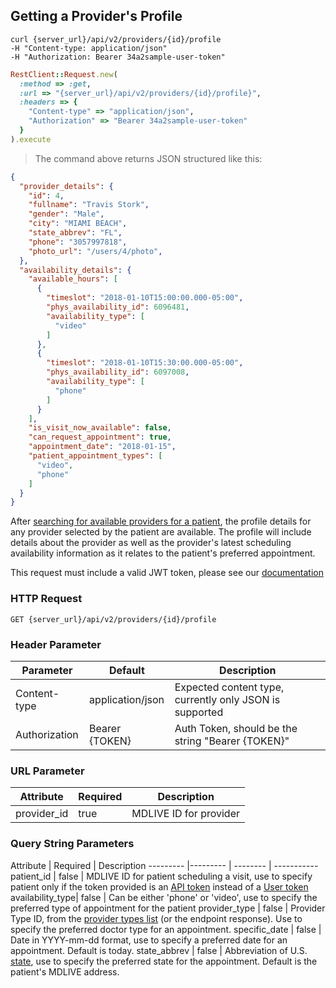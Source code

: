 ## Getting a Provider's Profile

```shell
curl {server_url}/api/v2/providers/{id}/profile
-H "Content-type: application/json"
-H "Authorization: Bearer 34a2sample-user-token"
```

```ruby
RestClient::Request.new(
  :method => :get,
  :url => "{server_url}/api/v2/providers/{id}/profile}",
  :headers => {
    "Content-type" => "application/json",
    "Authorization" => "Bearer 34a2sample-user-token"
  }
).execute
```

> The command above returns JSON structured like this:

```json
{
  "provider_details": {
    "id": 4,
    "fullname": "Travis Stork",
    "gender": "Male",
    "city": "MIAMI BEACH",
    "state_abbrev": "FL",
    "phone": "3057997818",
    "photo_url": "/users/4/photo",
  },
  "availability_details": {
    "available_hours": [
      {
        "timeslot": "2018-01-10T15:00:00.000-05:00",
        "phys_availability_id": 6096481,
        "availability_type": [
          "video"
        ]
      },
      {
        "timeslot": "2018-01-10T15:30:00.000-05:00",
        "phys_availability_id": 6097008,
        "availability_type": [
          "phone"
        ]
      }
    ],
    "is_visit_now_available": false,
    "can_request_appointment": true,
    "appointment_date": "2018-01-15",
    "patient_appointment_types": [
      "video",
      "phone"
    ]
  }
}
```

After [searching for available providers for a patient](#searching-for-providers), the profile details for any provider
selected by the patient are available. The profile will include details about the provider as well as the provider's latest
scheduling availability information as it relates to the patient's preferred appointment.

This request must include a valid JWT token, please see our [documentation](#api-tokens)

### HTTP Request

`GET {server_url}/api/v2/providers/{id}/profile`

### Header Parameter

Parameter     | Default          | Description
---------     | -------          | -------
Content-type  | application/json | Expected content type, currently only JSON is supported
Authorization | Bearer {TOKEN}   | Auth Token, should be the string "Bearer {TOKEN}"

### URL Parameter
Attribute | Required | Description
--------- | ------- | -----------
provider_id | true| MDLIVE ID for provider

### Query String Parameters

Attribute     | Required  | Description
---------     |---------       | --------  | -----------
patient_id   | false      | MDLIVE ID for patient scheduling a visit, use to specify patient only if the token provided is an [API token](#api-tokens) instead of a [User token](#user-tokens)
availability_type| false   | Can be either 'phone' or 'video', use to specify the preferred type of appointment for the patient
provider_type  | false     | Provider Type ID, from the [provider types list](#provider-types) (or the endpoint response). Use to specify the preferred doctor type for an appointment.
specific_date  | false     | Date in YYYY-mm-dd format, use to specify a preferred date for an appointment. Default is today.
state_abbrev  | false     | Abbreviation of U.S. [state](#states), use to specify the preferred state for the appointment. Default is the patient's MDLIVE address.
